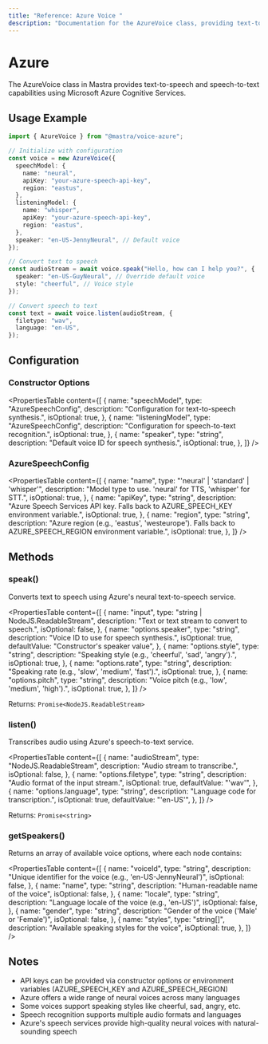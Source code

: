 ```yaml
---
title: "Reference: Azure Voice "
description: "Documentation for the AzureVoice class, providing text-to-speech and speech-to-text capabilities using Azure Cognitive Services."
---
```


# Azure

The AzureVoice class in Mastra provides text-to-speech and speech-to-text capabilities using Microsoft Azure Cognitive Services.

## Usage Example

```typescript
import { AzureVoice } from "@mastra/voice-azure";

// Initialize with configuration
const voice = new AzureVoice({
  speechModel: {
    name: "neural",
    apiKey: "your-azure-speech-api-key",
    region: "eastus",
  },
  listeningModel: {
    name: "whisper",
    apiKey: "your-azure-speech-api-key",
    region: "eastus",
  },
  speaker: "en-US-JennyNeural", // Default voice
});

// Convert text to speech
const audioStream = await voice.speak("Hello, how can I help you?", {
  speaker: "en-US-GuyNeural", // Override default voice
  style: "cheerful", // Voice style
});

// Convert speech to text
const text = await voice.listen(audioStream, {
  filetype: "wav",
  language: "en-US",
});
```

## Configuration

### Constructor Options

<PropertiesTable
  content={[
    {
      name: "speechModel",
      type: "AzureSpeechConfig",
      description: "Configuration for text-to-speech synthesis.",
      isOptional: true,
    },
    {
      name: "listeningModel",
      type: "AzureSpeechConfig",
      description: "Configuration for speech-to-text recognition.",
      isOptional: true,
    },
    {
      name: "speaker",
      type: "string",
      description: "Default voice ID for speech synthesis.",
      isOptional: true,
    },
  ]}
/>

### AzureSpeechConfig

<PropertiesTable
  content={[
    {
      name: "name",
      type: "'neural' | 'standard' | 'whisper'",
      description: "Model type to use. 'neural' for TTS, 'whisper' for STT.",
      isOptional: true,
    },
    {
      name: "apiKey",
      type: "string",
      description:
        "Azure Speech Services API key. Falls back to AZURE_SPEECH_KEY environment variable.",
      isOptional: true,
    },
    {
      name: "region",
      type: "string",
      description:
        "Azure region (e.g., 'eastus', 'westeurope'). Falls back to AZURE_SPEECH_REGION environment variable.",
      isOptional: true,
    },
  ]}
/>

## Methods

### speak()

Converts text to speech using Azure's neural text-to-speech service.

<PropertiesTable
  content={[
    {
      name: "input",
      type: "string | NodeJS.ReadableStream",
      description: "Text or text stream to convert to speech.",
      isOptional: false,
    },
    {
      name: "options.speaker",
      type: "string",
      description: "Voice ID to use for speech synthesis.",
      isOptional: true,
      defaultValue: "Constructor's speaker value",
    },
    {
      name: "options.style",
      type: "string",
      description: "Speaking style (e.g., 'cheerful', 'sad', 'angry').",
      isOptional: true,
    },
    {
      name: "options.rate",
      type: "string",
      description: "Speaking rate (e.g., 'slow', 'medium', 'fast').",
      isOptional: true,
    },
    {
      name: "options.pitch",
      type: "string",
      description: "Voice pitch (e.g., 'low', 'medium', 'high').",
      isOptional: true,
    },
  ]}
/>

Returns: `Promise<NodeJS.ReadableStream>`

### listen()

Transcribes audio using Azure's speech-to-text service.

<PropertiesTable
  content={[
    {
      name: "audioStream",
      type: "NodeJS.ReadableStream",
      description: "Audio stream to transcribe.",
      isOptional: false,
    },
    {
      name: "options.filetype",
      type: "string",
      description: "Audio format of the input stream.",
      isOptional: true,
      defaultValue: "'wav'",
    },
    {
      name: "options.language",
      type: "string",
      description: "Language code for transcription.",
      isOptional: true,
      defaultValue: "'en-US'",
    },
  ]}
/>

Returns: `Promise<string>`

### getSpeakers()

Returns an array of available voice options, where each node contains:

<PropertiesTable
  content={[
    {
      name: "voiceId",
      type: "string",
      description:
        "Unique identifier for the voice (e.g., 'en-US-JennyNeural')",
      isOptional: false,
    },
    {
      name: "name",
      type: "string",
      description: "Human-readable name of the voice",
      isOptional: false,
    },
    {
      name: "locale",
      type: "string",
      description: "Language locale of the voice (e.g., 'en-US')",
      isOptional: false,
    },
    {
      name: "gender",
      type: "string",
      description: "Gender of the voice ('Male' or 'Female')",
      isOptional: false,
    },
    {
      name: "styles",
      type: "string[]",
      description: "Available speaking styles for the voice",
      isOptional: true,
    },
  ]}
/>

## Notes

- API keys can be provided via constructor options or environment variables (AZURE_SPEECH_KEY and AZURE_SPEECH_REGION)
- Azure offers a wide range of neural voices across many languages
- Some voices support speaking styles like cheerful, sad, angry, etc.
- Speech recognition supports multiple audio formats and languages
- Azure's speech services provide high-quality neural voices with natural-sounding speech
